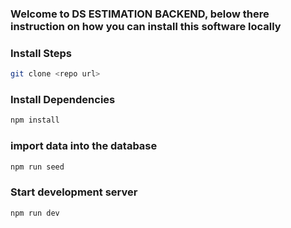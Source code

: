 ### Welcome to DS ESTIMATION BACKEND, below there instruction on how you can install this software locally

### Install Steps

```bash
git clone <repo url>
```

### Install Dependencies

```bash
npm install
```

### import data into the database

```bash
npm run seed
```

### Start development server

```bash
npm run dev
```
